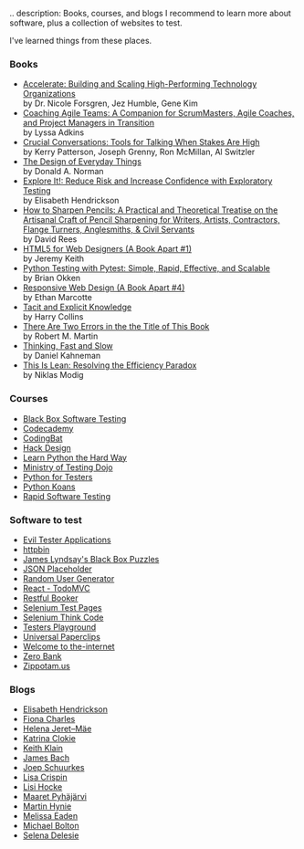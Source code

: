 .. description: Books, courses, and blogs I recommend to learn more about software, plus a collection of websites to test.  

I've learned things from these places.

<h3><a href="#" data-toggle="collapse" data-target="#books"><i class="fa fa-book-open"></i></a> Books</h3>

<ul id="books" class="collapse">
	<li><a href="https://www.goodreads.com/book/show/35747076-accelerate" target="_blank">Accelerate: Building and Scaling High-Performing Technology Organizations</a><br/>by Dr. Nicole Forsgren, Jez Humble, Gene Kim</li>
	<li><a href="https://www.goodreads.com/book/show/8337919-coaching-agile-teams" target="_blank">Coaching Agile Teams: A Companion for ScrumMasters, Agile Coaches, and Project Managers in Transition</a><br/>by Lyssa Adkins</li>
	<li><a href="https://www.goodreads.com/book/show/15014.Crucial_Conversations" target="_blank">Crucial Conversations: Tools for Talking When Stakes Are High</a><br/>by Kerry Patterson, Joseph Grenny, Ron McMillan, Al Switzler</li>
	<li><a href="https://www.goodreads.com/book/show/840.The_Design_of_Everyday_Things" target="_blank">The Design of Everyday Things</a><br/>by Donald A. Norman</li>
	<li><a href="https://www.goodreads.com/book/show/15980494-explore-it" target="_blank">Explore It!: Reduce Risk and Increase Confidence with Exploratory Testing</a><br/>by Elisabeth Hendrickson </li>
	<li><a href="https://www.goodreads.com/book/show/18334317-html5-for-web-designers" target="_blank">How to Sharpen Pencils: A Practical and Theoretical Treatise on the Artisanal Craft of Pencil Sharpening for Writers, Artists, Contractors, Flange Turners, Anglesmiths, & Civil Servants</a><br/>by David Rees</li>
	<li><a href="https://www.goodreads.com/book/show/18334317-html5-for-web-designers" target="_blank">HTML5 for Web Designers (A Book Apart #1)</a><br/>by Jeremy Keith</li>
	<li><a href="https://www.goodreads.com/book/show/9815906-responsive-web-design" target="_blank">Python Testing with Pytest: Simple, Rapid, Effective, and Scalable</a><br/>by Brian Okken</li>
	<li><a href="https://www.goodreads.com/book/show/9815906-responsive-web-design" target="_blank">Responsive Web Design (A Book Apart #4)</a><br/>by Ethan Marcotte</li>
	<li><a href="https://www.goodreads.com/book/show/8355583-tacit-and-explicit-knowledge" target="_blank">Tacit and Explicit Knowledge</a><br/>by Harry Collins</li>
	<li><a href="https://www.goodreads.com/book/show/1096663.There_Are_Two_Errors_in_the_the_Title_of_This_Book" target="_blank">There Are Two Errors in the the Title of This Book</a><br/>by Robert M. Martin</li>
	<li><a href="https://www.goodreads.com/book/show/11468377-thinking-fast-and-slow" target="_blank">Thinking, Fast and Slow</a><br/>by Daniel Kahneman</li>
	<li><a href="https://www.goodreads.com/book/show/17060202-this-is-lean" target="_blank">This Is Lean: Resolving the Efficiency Paradox</a><br/>by Niklas Modig</li>
	</ul>

<h3><a href="#" data-toggle="collapse" data-target="#courses"><i class="fa fa-graduation-cap"></i></a> Courses</h3>

<ul id="courses" class="collapse">
	<li><a href="http://www.associationforsoftwaretesting.org/training/courses/" target="_blank">Black Box Software Testing</a></li>
	<li><a href="http://www.codecademy.com/" target="_blank">Codecademy</a></li>
	<li><a href="http://codingbat.com/" target="_blank">CodingBat</a></li>
	<li><a href="http://hackdesign.org/" target="_blank">Hack Design</a></li>
	<li><a href="http://learnpythonthehardway.org/book/" target="_blank">Learn Python the Hard Way</a></li>
	<li><a href="https://dojo.ministryoftesting.com/" target="_blank">Ministry of Testing Dojo</a></li>
	<li><a href="https://www.northerntest.se/" target="_blank">Python for Testers</a></li>
	<li><a href="https://github.com/gregmalcolm/python_koans" target="_blank">Python Koans</a></li>
	<li><a href="http://www.satisfice.com/info_rst.shtml" target="_blank">Rapid Software Testing</a></li>
</ul>

<h3><a href="#" data-toggle="collapse" data-target="#software"><i class="fa fa-bug"></i></a> Software to test</h3>
<ul id="software" class="collapse">
	<li><a href="https://eviltester.github.io/TestingApp/apps/index.html" target="_blank">Evil Tester Applications</a></li>
	<li><a href="https://httpbin.org/" target="_blank">httpbin</a></li>
	<li><a href="http://blackboxpuzzles.workroomprds.com/" target="_blank">James Lyndsay's Black Box Puzzles</a></li>
	<li><a href="https://jsonplaceholder.typicode.com/" target="_blank">JSON Placeholder</a></li>
	<li><a href="https://randomuser.me/" target="_blank">Random User Generator</a></li>
	<li><a href="https://demo.playwright.dev/todomvc/#/" target="_blank">React - TodoMVC</a></li>
	<li><a href="https://restful-booker.herokuapp.com/" target="_blank">Restful Booker</a></li>
	<li><a href="https://testpages.herokuapp.com/styled/index.html" target="_blank">Selenium Test Pages</a></li>
	<li><a href="http://selenium.thinkcode.se/" target="_blank">Selenium Think Code</a></li>
	<li><a href="https://testersplayground.herokuapp.com/devtools.php" target="_blank">Testers Playground</a></li>
	<li><a href="https://www.decisionproblem.com/paperclips/" target="_blank">Universal Paperclips</a></li>
	<li><a href="https://the-internet.herokuapp.com/" target="_blank">Welcome to the-internet</a></li>
	<li><a href="http://zero.webappsecurity.com/" target="_blank">Zero Bank</a></li>
	<li><a href="https://zippopotam.us/" target="_blank">Zippotam.us</a></li>
</ul>


<h3><a href="#" data-toggle="collapse" data-target="#blogs"><i class="fa fa-rss"></i></a> Blogs</h3>
<ul id="blogs" class="collapse">
	<li><a href="http://testobsessed.com/" target="_blank">Elisabeth Hendrickson</a></li>
	<li><a href="http://quality-intelligence.blogspot.com/" target="_blank">Fiona Charles</a></li>
	<li><a href="https://thepainandgainofedwardbear.wordpress.com/" target="_blank">Helena Jeret&ndash;M&auml;e</a></li>
	<li><a href="http://katrinatester.blogspot.co.nz/" target="_blank">Katrina Clokie</a></li>
	<li><a href="http://qualityremarks.com/" target="_blank">Keith Klain</a></li>
	<li><a href="http://www.satisfice.com/blog/" target="_blank">James Bach</a></li>
	<li><a href="https://testingcurve.wordpress.com/" target="_blank">Joep Schuurkes</a></li>
	<li><a href="http://lisacrispin.com/" target="_blank">Lisa Crispin</a></li>
	<li><a href="https://www.lisihocke.com/" target="_blank">Lisi Hocke</a></li>
	<li><a href="http://visible-quality.blogspot.fi/" target="_blank">Maaret Pyh&auml;j&auml;rvi</a></li>
	<li><a href="https://medium.com/@vds4" target="_blank">Martin Hynie</a></li>
	<li><a href="http://testingandmoviesandstuff.blogspot.com/" target="_blank">Melissa Eaden</a></li>
	<li><a href="http://www.developsense.com/blog/" target="_blank">Michael Bolton</a></li>
	<li><a href="https://www.youtube.com/user/sdelesie" target="_blank">Selena Delesie</a></li>
</ul>
